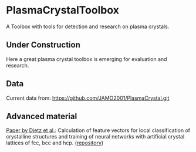 # PlasmaCrystalToolbox
A Toolbox with tools for detection and research on plasma crystals.

## Under Construction
Here a great plasma crystal toolbox is emerging for evaluation and research.

## Data
Current data from:
https://github.com/JAMO2001/PlasmaCrystal.git

## Advanced material
[Paper by Dietz et al.](https://doi.org/10.1103/PhysRevE.96.011301):
Calculation of feature vectors for local classification of crystalline structures and training of neural networks with artificial crystal lattices of fcc, bcc and hcp. ([repository](https://github.com/gavguile/MixedCrystalSignature))
  

